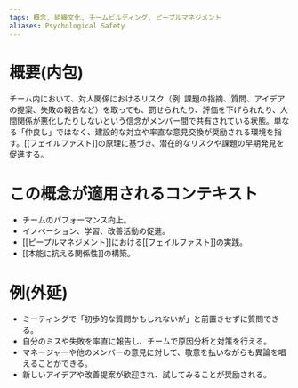 ```yaml
---
tags: 概念, 組織文化, チームビルディング, ピープルマネジメント
aliases: Psychological Safety
---
```


# 概要(内包)

チーム内において、対人関係におけるリスク（例: 課題の指摘、質問、アイデアの提案、失敗の報告など）を取っても、罰せられたり、評価を下げられたり、人間関係が悪化したりしないという信念がメンバー間で共有されている状態。単なる「仲良し」ではなく、建設的な対立や率直な意見交換が奨励される環境を指す。[[フェイルファスト]]の原理に基づき、潜在的なリスクや課題の早期発見を促進する。

# この概念が適用されるコンテキスト

- チームのパフォーマンス向上。
- イノベーション、学習、改善活動の促進。
- [[ピープルマネジメント]]における[[フェイルファスト]]の実践。
- [[本能に抗える関係性]]の構築。

# 例(外延)

- ミーティングで「初歩的な質問かもしれないが」と前置きせずに質問できる。
- 自分のミスや失敗を率直に報告し、チームで原因分析と対策を行える。
- マネージャーや他のメンバーの意見に対して、敬意を払いながらも異論を唱えることができる。
- 新しいアイデアや改善提案が歓迎され、試してみることが奨励される。
